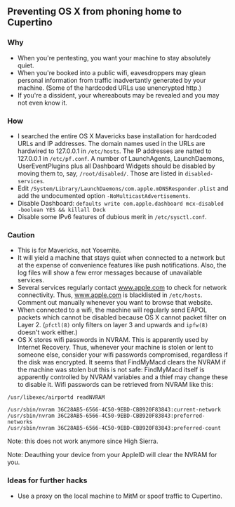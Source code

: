 ## Preventing OS X from phoning home to Cupertino

### Why

* When you're pentesting, you want your machine to stay absolutely quiet.
* When you're booked into a public wifi, eavesdroppers may glean personal information from traffic inadvertantly generated by your machine. (Some of the hardcoded URLs use unencrypted http.)
* If you're a dissident, your whereabouts may be revealed and you may not even know it.

### How

* I searched the entire OS X Mavericks base installation for hardcoded URLs and IP addresses. The domain names used in the URLs are hardwired to 127.0.0.1 in `/etc/hosts`. The IP addresses are natted to 127.0.0.1 in `/etc/pf.conf`. A number of LaunchAgents, LaunchDaemons, UserEventPlugins plus all Dashboard Widgets should be disabled by moving them to, say, `/root/disabled/`. Those are listed in `disabled-services`.
* Edit `/System/Library/LaunchDaemons/com.apple.mDNSResponder.plist` and add the undocumented option `-NoMulticastAdvertisements`.
* Disable Dashboard: `defaults write com.apple.dashboard mcx-disabled -boolean YES && killall Dock`
* Disable some IPv6 features of dubious merit in `/etc/sysctl.conf`.

### Caution

* This is for Mavericks, not Yosemite.
* It will yield a machine that stays quiet when connected to a network but at the expense of convenience features like push notifications. Also, the log files will show a few error messages because of unavailable services.
* Several services regularly contact www.apple.com to check for network connectivity. Thus, www.apple.com is blacklisted in `/etc/hosts`. Comment out manually whenever you want to browse that website.
* When connected to a wifi, the machine will regularly send EAPOL packets which cannot be disabled because OS X cannot packet filter on Layer 2. (`pfctl(8)` only filters on layer 3 and upwards and `ipfw(8)` doesn't work either.)
* OS X stores wifi passwords in NVRAM. This is apparently used by Internet Recovery. Thus, whenever your machine is stolen or lent to someone else, consider your wifi passwords compromised, regardless if the disk was encrypted. It seems that FindMyMacd clears the NVRAM if the machine was stolen but this is not safe: FindMyMacd itself is apparently controlled by NVRAM variables and a thief may change these to disable it. Wifi passwords can be retrieved from NVRAM like this:
```
/usr/libexec/airportd readNVRAM

/usr/sbin/nvram 36C28AB5-6566-4C50-9EBD-CBB920F83843:current-network
/usr/sbin/nvram 36C28AB5-6566-4C50-9EBD-CBB920F83843:preferred-networks
/usr/sbin/nvram 36C28AB5-6566-4C50-9EBD-CBB920F83843:preferred-count
```

Note: this does not work anymore since High Sierra.

Note: Deauthing your device from your AppleID will clear the NVRAM for you.

### Ideas for further hacks

* Use a proxy on the local machine to MitM or spoof traffic to Cupertino.
